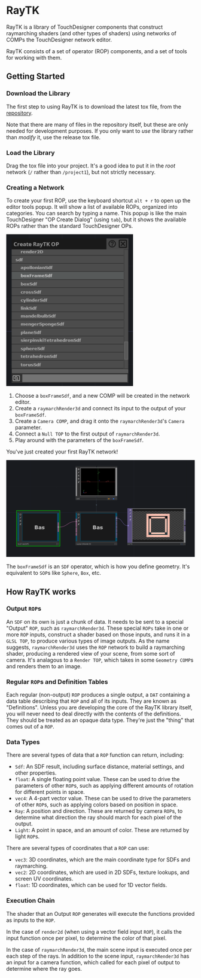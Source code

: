 # RayTK

RayTK is a library of TouchDesigner components that construct raymarching shaders (and other types of shaders) using networks of COMPs the TouchDesigner network editor.

RayTK consists of a set of operator (ROP) components, and a set of tools for working with them.

## Getting Started

### Download the Library

The first step to using RayTK is to download the latest tox file, from the [repository](https://github.com/t3kt/raytk/releases).

Note that there are many of files in the repository itself, but these are only needed for development purposes. If you only want to *use* the library rather than *modify* it, use the release tox file.

### Load the Library

Drag the tox file into your project. It's a good idea to put it in the *root* network (`/` rather than `/project1`), but not strictly necessary.

### Creating a Network

To create your first ROP, use the keyboard shortcut `alt + r` to open up the editor tools popup. It will show a list of available ROPs, organized into categories. You can search by typing a name. This popup is like the main TouchDesigner "OP Create Dialog" (using `tab`), but it shows the available ROPs rather than the standard TouchDesigner OPs.

![Create OP Menu](docs/img/intro-createOpMenu.png)

1. Choose a `boxFrameSdf`, and a new COMP will be created in the network editor.
1. Create a `raymarchRender3d` and connect its input to the output of your `boxFrameSdf`.
1. Create a `Camera COMP`, and drag it onto the `raymarchRender3d`'s `Camera` parameter.
1. Connect a `Null TOP` to the first output of `raymarchRender3d`.
1. Play around with the parameters of the `boxFrameSdf`.

You've just created your first RayTK network!

![Basic RayTK Network](docs/img/intro-basicNetwork.png)

The `boxFrameSdf` is an `SDF` operator, which is how you define geometry. It's equivalent to `SOP`s like `Sphere`, `Box`, etc.

## How RayTK works

### Output `ROP`s

An `SDF` on its own is just a chunk of data. It needs to be sent to a special "Output" `ROP`, such as `raymarchRender3d`. These special `ROPs` take in one or more `ROP` inputs, construct a shader based on those inputs, and runs it in a `GLSL TOP`, to produce various types of image outputs. As the name suggests, `raymarchRender3d` uses the `ROP` network to build a raymarching shader, producing a rendered view of your scene, from some sort of camera. It's analagous to a `Render TOP`, which takes in some `Geometry COMP`s and renders them to an image.

### Regular `ROP`s and Definition Tables

Each regular (non-output) `ROP` produces a single output, a `DAT` containing a data table describing that `ROP` and all of its inputs. They are known as "Definitions". Unless you are developing the core of the RayTK library itself, you will never need to deal directly with the contents of the definitions. They should be treated as an opaque data type. They're just the "thing" that comes out of a `ROP`.

### Data Types

There are several types of data that a `ROP` function can return, including:
* `Sdf`: An SDF result, including surface distance, material settings, and other properties.
* `float`: A single floating point value. These can be used to drive the parameters of other `ROP`s, such as applying different amounts of rotation for different points in space.
* `vec4`: A 4-part vector value. These can be used to drive the parameters of other `ROP`s, such as applying colors based on position in space.
* `Ray`: A position and direction. These are returned by camera `ROP`s, to determine what direction the ray should march for each pixel of the output.
* `Light`: A point in space, and an amount of color. These are returned by light `ROP`s.

There are several types of coordinates that a `ROP` can use:
* `vec3`: 3D coordinates, which are the main coordinate type for SDFs and raymarching.
* `vec2`: 2D coordinates, which are used in 2D SDFs, texture lookups, and screen UV coordinates.
* `float`: 1D coordinates, which can be used for 1D vector fields.

### Execution Chain

The shader that an Output `ROP` generates will execute the functions provided as inputs to the `ROP`.

In the case of `render2d` (when using a vector field input `ROP`), it calls the input function once per pixel, to determine the color of that pixel.

In the case of `raymarchRender3d`, the main scene input is executed once per each step of the rays. In addition to the scene input, `raymarchRender3d` has an input for a camera function, which called for each pixel of output to determine where the ray goes.
